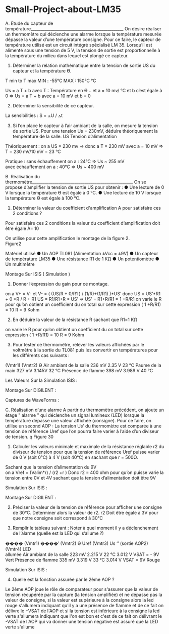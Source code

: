 # Small-Project-about-LM35



A. Etude du capteur de température______________________________________________ On désire réaliser un thermomètre qui déclenche une alarme lorsque la température mesurée  dépasse la valeur d’une température consigne. 
Pour ce faire, le capteur de température utilisé est un circuit intégré spécialisé LM 35. Lorsqu’il  est alimenté sous une tension de 5 V, la tension de sortie est proportionnelle à la température  du milieu dans lequel est plongé ce capteur.  
1. Déterminer la relation mathématique entre la tension de sortie US du capteur et la température Ɵ. 

T min to T max 
MIN : -55°C
MAX : 150°C
°C



Us = a T + b avec T : Température  en Ɵ .. et a = 10 mv/ °C et b  c’est égale à 0 
⇒ Us = a T + b avec a  = 10 mV et b = 0 


2. Déterminer la sensibilité de ce capteur. 

La sensibilities  : S = ⲇU / ⲇt  

3. Si l’on place le capteur à l’air ambiant de la salle, on mesure la tension de sortie US. Pour une tension Us = 230mV, déduire théoriquement la température de la salle. 
US Tension d’alimentation 


Théoriquement : on a US = 230 mv ⇒ donc a T = 230 mV avec a = 10 mV ⇒ T = 230 mV/10 mV = 23 °C

Pratique :            sans échauffement on a  : 24°C ⇒ Us ~ 255 mV  
avec échauffement on a : 40°C   ⇒ Us ~ 400 mV


B. Réalisation du thermomètre__________________________________________________ On se propose d’amplifier la tension de sortie US pour obtenir : 
● Une lecture de 0 V lorsque la température Ɵ est égale à 0 °C. 
● Une lecture de 10 V lorsque la température Ɵ est égale à 100 °C. 
1. Déterminer la valeur du coefficient d'amplification A pour satisfaire ces 2 conditions ? 

Pour satisfaire ces 2 conditions la valeur du coefficient d’amplification doit être égale À= 10

On utilise pour cette amplification le montage de la figure 2.  
Figure2 



Matériel utilisé 
● Un AOP TL081 (Alimentation ±Vcc = ±9V) 
● Un capteur de température LM35 
● Une résistance R1 de 1 KΩ 
● Un potentiomètre 
● Un multimètre










Montage Sur ISIS ( Simulation )




1. Donner l’expression du gain pour ce montage.

on a  V+ = V- et V- = ( (US/R + 0/R1 ) / (1/R)+(1/R1) )*US’  donc US = US’*R1 + 0 *R / R + R1
US = R1/R1+R * US’ ⇒  US’ = R1+R/R1 = 1 +R/R1    on varie le R pour qu’on obtient un coefficient du on total sur cette expression ( 1 +R/R1) = 10 
R = 9 Kohm 

2. En déduire la valeur de la résistance R sachant que R1=1 KΩ

 on varie le R pour qu’on obtient un coefficient du on total sur cette expression ( 1 +R/R1) = 10 
R = 9 Kohm 

3. Pour tester ce thermomètre, relever les valeurs affichées par le voltmètre à la sortie du  TL081 puis les convertir en températures pour les différents cas suivants : 


 (Vmtr1) 
 (Vmtr2) 
Ɵ
Air ambiant de la salle 
236 mV
2.35 V
23 °C
Paume de la main
327 mV
3.145V
32 °C
Présence de flamme
398 mV
3.989 V
40 °C



Les Valeurs Sur la Simulation ISIS : 




Montage Sur DIGILENT : 












Captures de WaveForms : 


C. Réalisation d’une alarme 
A partir du thermomètre précédent, on ajoute un étage " alarme " qui déclenche un signal  lumineux (LED) lorsque la température dépasse une valeur affichée (consigne). Pour ce faire, on utilise un second AOP : La tension Us’ du thermomètre est comparée à une  tension de référence Uref que l’on pourra faire varier à l’aide d’un diviseur de tension. q
Figure 30

1. Calculer les valeurs minimale et maximale de la résistance réglable r2 du diviseur de  tension pour que la tension de référence Uref puisse varier de 0 V (soit 0°C) à 4 V (soit 40°C)  en sachant que r = 500Ω. 

Sachant que la tension d’alimentation du 9V  
on a Vref = (Valim*r) / (r2 +r ) 
Donc r2 = 400 ohm pour qu’on puisse varie la tension entre 0V et 4V sachant que la tension d’alimentation doit être 9V 



Simulation Sur ISIS : 



















Montage Sur DIGILENT : 

2. Préciser la valeur de la tension de référence pour afficher une consigne de 30°C.  Déterminer alors la valeur de r2.
r2 Doit être égale à 3V pour que notre consigne soit correspond à 30°C

3. Remplir le tableau suivant : 
Noter à quel moment il y a déclenchement de l’alarme (quelle est la LED qui s’allume ?) 


���� 
(Vmtr1)
����′ 
(Vmtr2)
Ɵ 
Uref 
(Vmtr3)
Us ‘’ (sortie AOP2) (Vmtr4)
LED  
allumée
Air ambiant de la salle 
223 mV
2.215 V
 22 °C
3.012 V
VSAT = - 9V 
Vert 
Présence de flamme
335 mV
3.319 V
33 °C
3.014 V 
VSAT = 9V 
Rouge


Simulation Sur ISIS : 







4. Quelle est la fonction assurée par le 2ème AOP ? 

Le 2ème AOP joue le rôle de comparateur pour s'assurer que la valeur de tension récupérée par la capture (la tension amplifiée) et ne dépasse pas la valeur de consigne, si la valeur est supérieure à la consigne alors la led rouge s'allumera indiquant qu'il y a une présence de flamme et de ce fait on délivre le +VSAT de l'AOP et si la tension est inférieure à la consigne la led verte s'allumera indiquant que l'on est bon et c'est de ce fait on délivrant le -VSAT de l'AOP qui va donner une tension négative est assuré que la LED verte s'allume


